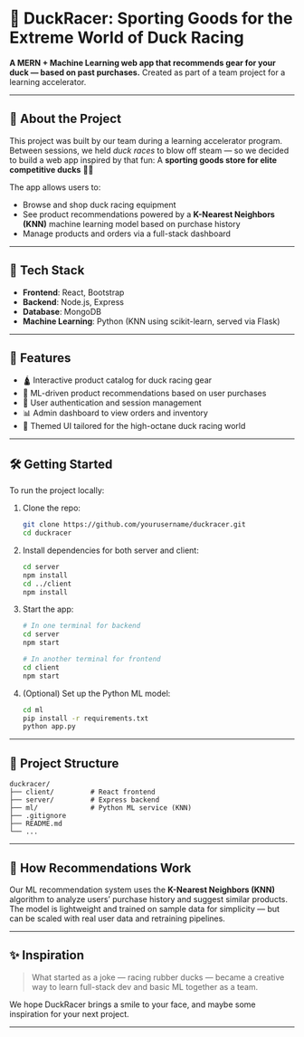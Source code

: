 # 🦆 DuckRacer: Sporting Goods for the Extreme World of Duck Racing

**A MERN + Machine Learning web app that recommends gear for your duck — based on past purchases.**
Created as part of a team project for a learning accelerator.

---

## 🚀 About the Project

This project was built by our team during a learning accelerator program. Between sessions, we held *duck races* to blow off steam — so we decided to build a web app inspired by that fun:
A **sporting goods store for elite competitive ducks** 🦆💨

The app allows users to:

* Browse and shop duck racing equipment
* See product recommendations powered by a **K-Nearest Neighbors (KNN)** machine learning model based on purchase history
* Manage products and orders via a full-stack dashboard

---

## 🧠 Tech Stack

* **Frontend**: React, Bootstrap
* **Backend**: Node.js, Express
* **Database**: MongoDB 
* **Machine Learning**: Python (KNN using scikit-learn, served via Flask)

---

## 🧪 Features

* 🛕️ Interactive product catalog for duck racing gear
* 🧠 ML-driven product recommendations based on user purchases
* 🔐 User authentication and session management
* 📊 Admin dashboard to view orders and inventory
* 🎨 Themed UI tailored for the high-octane duck racing world

---

## 🛠️ Getting Started

To run the project locally:

1. Clone the repo:

   ```bash
   git clone https://github.com/yourusername/duckracer.git
   cd duckracer
   ```

2. Install dependencies for both server and client:

   ```bash
   cd server
   npm install
   cd ../client
   npm install
   ```

3. Start the app:

   ```bash
   # In one terminal for backend
   cd server
   npm start

   # In another terminal for frontend
   cd client
   npm start
   ```

4. (Optional) Set up the Python ML model:

   ```bash
   cd ml
   pip install -r requirements.txt
   python app.py
   ```

---

## 📁 Project Structure

```
duckracer/
├── client/         # React frontend
├── server/         # Express backend
├── ml/             # Python ML service (KNN)
├── .gitignore
├── README.md
└── ...
```

---

## 🧠 How Recommendations Work

Our ML recommendation system uses the **K-Nearest Neighbors (KNN)** algorithm to analyze users’ purchase history and suggest similar products. The model is lightweight and trained on sample data for simplicity — but can be scaled with real user data and retraining pipelines.

---

## ✨ Inspiration

> What started as a joke — racing rubber ducks — became a creative way to learn full-stack dev and basic ML together as a team.

We hope DuckRacer brings a smile to your face, and maybe some inspiration for your next project.

---


